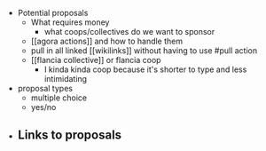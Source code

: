 - Potential proposals
	- What requires money
		- what coops/collectives do we want to sponsor
	- [[agora actions]] and how to handle them
	- pull in all linked [[wikilinks]] without having to use #pull action
	- [[flancia collective]] or flancia coop
		- I kinda kinda coop because it's shorter to type and less intimidating
- proposal types
	- multiple choice
	- yes/no
- Links to proposals
	-